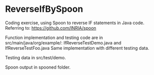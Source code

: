# ReverseIfBySpoon
Coding exercise, using Spoon to reverse IF statements in Java code. Referring to: https://github.com/INRIA/spoon

Function implementation and testing code are in src/main/java/org/example/: 
IfReverseTestDemo.java and IfReverseTestFoo.java
Same implementation with different testing data.

Testing data in src/test/demo.

Spoon output in spooned folder.
